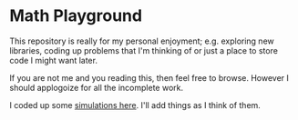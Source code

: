 # Math Playground
This repository is really for my personal enjoyment; e.g. exploring new libraries, coding up problems that I'm thinking of or just a place to store code I might want later.

If you are not me and you reading this, then feel free to browse. However I should applogoize for all the incomplete work. 

I coded up some [simulations here](https://github.com/AbeNassar/Playground/tree/master/Simulations). I'll add things as I think of them. 